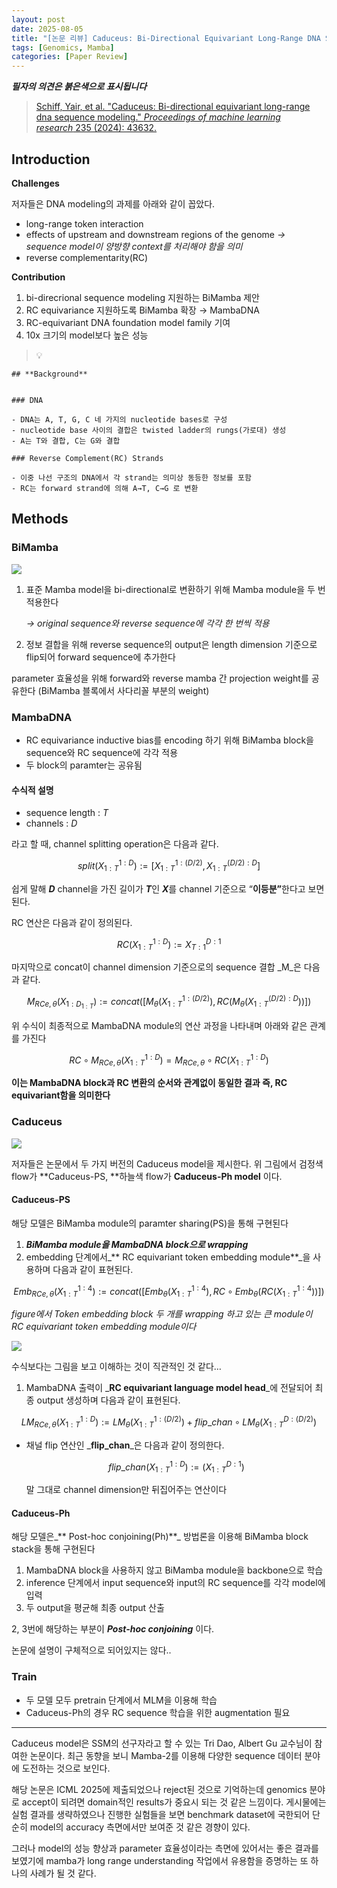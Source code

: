 ```yaml
---
layout: post
date: 2025-08-05
title: "[논문 리뷰] Caduceus: Bi-Directional Equivariant Long-Range DNA Sequence Modeling"
tags: [Genomics, Mamba]
categories: [Paper Review]
---
```


<span class="notion-red">_**필자의 의견은 붉은색으로 표시됩니다**_</span>


> [Schiff, Yair, et al. "Caduceus: Bi-directional equivariant long-range dna sequence modeling." ](https://pmc.ncbi.nlm.nih.gov/articles/PMC12189541/)[_Proceedings of machine learning research_](https://pmc.ncbi.nlm.nih.gov/articles/PMC12189541/)[ 235 (2024): 43632.](https://pmc.ncbi.nlm.nih.gov/articles/PMC12189541/)



## Introduction


**Challenges**


저자들은 DNA modeling의 과제를 아래와 같이 꼽았다.

- long-range token interaction
- effects of upstream and downstream regions of the genome 
_→ sequence model이 양방향 context를 처리해야 함을 의미_
- reverse complementarity(RC)

**Contribution**

1. bi-direcrional sequence modeling 지원하는 BiMamba 제안
1. RC equivariance 지원하도록 BiMamba 확장 → MambaDNA
1. RC-equivariant DNA foundation model family 기여
1. 10x 크기의 model보다 높은 성능

> 💡 


	## **Background**


	### DNA

	- DNA는 A, T, G, C 네 가지의 nucleotide bases로 구성
	- nucleotide base 사이의 결합은 twisted ladder의 rungs(가로대) 생성
	- A는 T와 결합, C는 G와 결합

	### Reverse Complement(RC) Strands

	- 이중 나선 구조의 DNA에서 각 strand는 의미상 동등한 정보를 포함
	- RC는 forward strand에 의해 A→T, C→G 로 변환


## Methods



### BiMamba


![](https://prod-files-secure.s3.us-west-2.amazonaws.com/542b861c-36a8-4051-84e5-8804b6728dba/2c247d59-7815-4980-99f0-8f0d21f445a7/image.png?X-Amz-Algorithm=AWS4-HMAC-SHA256&X-Amz-Content-Sha256=UNSIGNED-PAYLOAD&X-Amz-Credential=ASIAZI2LB4662CZLA3UU%2F20250904%2Fus-west-2%2Fs3%2Faws4_request&X-Amz-Date=20250904T021241Z&X-Amz-Expires=3600&X-Amz-Security-Token=IQoJb3JpZ2luX2VjEOr%2F%2F%2F%2F%2F%2F%2F%2F%2F%2FwEaCXVzLXdlc3QtMiJHMEUCIELVj98CKFfQMfDtXaJQLKWSr4dkifrM8%2FBO0YiUZ2KeAiEAuy0tWtL2%2F9B8CXhmxfgJcgcdlk80qoB9iuMO%2BuMM9L4q%2FwMIUxAAGgw2Mzc0MjMxODM4MDUiDPRdiNZHbod%2Fq1qJ0SrcA98Z1%2BRcD7JJPJSpknULEpz6p60CqIFRRW5UieWO%2BCXpm3rXQjJ5oHUWppdzD8kHro5mnw%2BFbqaIa5QWA7J1NO%2B6khZIKDkWaIjbXOuxWMbt3NLBaFWzNvkVykldc7JkjT%2FhRa8lusGgf4uW1orFvOkPmgd4bvuIw2vtAojTPwkp4csDnr1oRApF3zxhAsEFafF%2B9LRi%2FQjndO53b8cBL86AUnCuhqa7K0WteeAumFN5QvFi59otd6YeXDptbrZrBQt2MYReVaxjiLy9gHtPzZg5iqcefG7%2Fjx90FNSE0miBSiNEr0XO0sTD0%2B6WLI5dR5Khs0K6Yewr08jAXGSQ0dOkyKLFCfgxo50m0gfIfyUd60CGl%2FOwORaZvCXBd0buj%2Fqq0gtb8XbV8pPatDW0WY0URi7ExxI2DLENR1S0tMbYi9qeCMFrYE1xudSW%2FpKLmTXLjKcy%2BLByV8hrPAJuBI%2FSfrAyWMqezXV%2Fhucp%2BhTkSHM0UQeqjuXBmPQ%2By2scmfgjEBUU4f%2FnzC9j%2Fhi%2FLxoy0AX9KiX6OcFgGXFeLnXekHCdQObwoGEnci30e7UAEbGhnCXYhFuxOL1yEFLbqetANwo2kzGi7K3X%2FCiKelcQpL5Wjb7jJVMHknesMLfm48UGOqUBF6W75YGdQ7O9UDBAijYkDyE6wm2GMFiKKgUlIsaD5yA%2FYg%2BhBLhbjenE0%2Bv%2BHuPg3CDzOZrUpOi%2FNU6ak5QPOfET%2Bxqdj5wC09dst0M%2B10qXg5Cq%2BavMoboWTkeIspf1ZA%2F0%2BV1dMFNRN4%2BhFQxMK58b1t%2B%2FBmqJvysxY%2Fdp9aRyxYIgIXv%2B57dj%2FenZAvNzYGH0Wmfkbm9mrALm62s%2FuvxgWjUJ&X-Amz-Signature=f535ecd4a48e452e9d02d004893a99a57973b6cf77afe15f3cc652d63648297c&X-Amz-SignedHeaders=host&x-amz-checksum-mode=ENABLED&x-id=GetObject)

1. 표준 Mamba model을 bi-directional로 변환하기 위해 Mamba module을 두 번 적용한다

	_→ original sequence와 reverse sequence에 각각 한 번씩 적용_

1. 정보 결합을 위해 reverse sequence의 output은 length dimension 기준으로 flip되어 forward sequence에 추가한다

parameter 효율성을 위해 forward와 reverse mamba 간 projection weight를 공유한다 (BiMamba 블록에서 사다리꼴 부분의 weight)



### MambaDNA

- RC equivariance inductive bias를 encoding 하기 위해 BiMamba block을 sequence와 RC sequence에 각각 적용
- 두 block의 paramter는 공유됨


#### 수식적 설명

- sequence length : _T_
- channels : _D_

라고 할 때,  channel splitting operation은 다음과 같다.


$$
split(X^{1:D}_{1:T}):=[X^{1:(D/2)}_{1:T},X^{(D/2):D}_{1:T}]
$$


<span class="notion-red">쉽게 말해 </span><span class="notion-red">_**D**_</span><span class="notion-red"> channel을 가진 길이가 </span><span class="notion-red">_**T**_</span><span class="notion-red">인 </span><span class="notion-red">_**X**_</span><span class="notion-red">를 channel 기준으로 “</span><span class="notion-red">**이등분”**</span><span class="notion-red">한다고 보면 된다.</span>


RC 연산은 다음과 같이 정의된다.


$$
RC(X^{1:D}_{1:T}):=X^{D:1}_{T:1}
$$


마지막으로 concat이 channel dimension 기준으로의 sequence 결합 _M_은 다음과 같다.


$$
M_{RCe,\theta}(X_{1:D_{1:T}}):=concat([M_{\theta}(X^{1:(D/2)}_{1:T}),RC(M_{\theta}(X^{(D/2):D}_{1:T}))])
$$


위 수식이 최종적으로 MambaDNA module의 연산 과정을 나타내며 아래와 같은 관계를 가진다


$$
RC\circ M_{RCe,\theta}(X^{1:D}_{1:T}) = M_{RCe,\theta} \circ RC(X^{1:D}_{1:T})
$$


**이는 MambaDNA block과 RC 변환의 순서와 관계없이 동일한 결과 즉, RC equivariant함을 의미한다**



### Caduceus


![](https://prod-files-secure.s3.us-west-2.amazonaws.com/542b861c-36a8-4051-84e5-8804b6728dba/f94a60d7-8145-473b-aef9-7c68d3ec604a/image.png?X-Amz-Algorithm=AWS4-HMAC-SHA256&X-Amz-Content-Sha256=UNSIGNED-PAYLOAD&X-Amz-Credential=ASIAZI2LB4662CZLA3UU%2F20250904%2Fus-west-2%2Fs3%2Faws4_request&X-Amz-Date=20250904T021241Z&X-Amz-Expires=3600&X-Amz-Security-Token=IQoJb3JpZ2luX2VjEOr%2F%2F%2F%2F%2F%2F%2F%2F%2F%2FwEaCXVzLXdlc3QtMiJHMEUCIELVj98CKFfQMfDtXaJQLKWSr4dkifrM8%2FBO0YiUZ2KeAiEAuy0tWtL2%2F9B8CXhmxfgJcgcdlk80qoB9iuMO%2BuMM9L4q%2FwMIUxAAGgw2Mzc0MjMxODM4MDUiDPRdiNZHbod%2Fq1qJ0SrcA98Z1%2BRcD7JJPJSpknULEpz6p60CqIFRRW5UieWO%2BCXpm3rXQjJ5oHUWppdzD8kHro5mnw%2BFbqaIa5QWA7J1NO%2B6khZIKDkWaIjbXOuxWMbt3NLBaFWzNvkVykldc7JkjT%2FhRa8lusGgf4uW1orFvOkPmgd4bvuIw2vtAojTPwkp4csDnr1oRApF3zxhAsEFafF%2B9LRi%2FQjndO53b8cBL86AUnCuhqa7K0WteeAumFN5QvFi59otd6YeXDptbrZrBQt2MYReVaxjiLy9gHtPzZg5iqcefG7%2Fjx90FNSE0miBSiNEr0XO0sTD0%2B6WLI5dR5Khs0K6Yewr08jAXGSQ0dOkyKLFCfgxo50m0gfIfyUd60CGl%2FOwORaZvCXBd0buj%2Fqq0gtb8XbV8pPatDW0WY0URi7ExxI2DLENR1S0tMbYi9qeCMFrYE1xudSW%2FpKLmTXLjKcy%2BLByV8hrPAJuBI%2FSfrAyWMqezXV%2Fhucp%2BhTkSHM0UQeqjuXBmPQ%2By2scmfgjEBUU4f%2FnzC9j%2Fhi%2FLxoy0AX9KiX6OcFgGXFeLnXekHCdQObwoGEnci30e7UAEbGhnCXYhFuxOL1yEFLbqetANwo2kzGi7K3X%2FCiKelcQpL5Wjb7jJVMHknesMLfm48UGOqUBF6W75YGdQ7O9UDBAijYkDyE6wm2GMFiKKgUlIsaD5yA%2FYg%2BhBLhbjenE0%2Bv%2BHuPg3CDzOZrUpOi%2FNU6ak5QPOfET%2Bxqdj5wC09dst0M%2B10qXg5Cq%2BavMoboWTkeIspf1ZA%2F0%2BV1dMFNRN4%2BhFQxMK58b1t%2B%2FBmqJvysxY%2Fdp9aRyxYIgIXv%2B57dj%2FenZAvNzYGH0Wmfkbm9mrALm62s%2FuvxgWjUJ&X-Amz-Signature=eb7441b30ad638d1522f014f66985a645c0c8a2145b6870ff7cb6c42802dcb56&X-Amz-SignedHeaders=host&x-amz-checksum-mode=ENABLED&x-id=GetObject)


저자들은 논문에서 두 가지 버전의 Caduceus model을 제시한다. 위 그림에서 검정색 flow가 **Caduceus-PS, **하늘색 flow가 **Caduceus-Ph model** 이다.



#### Caduceus-PS


해당 모델은 BiMamba module의 paramter sharing(PS)을 통해 구현된다

1. _**BiMamba module을 MambaDNA block으로 wrapping**_
1. embedding 단계에서_** RC equivariant token embedding module**_을 사용하며 다음과 같이 표현된다.

$$
Emb_{RCe,\theta}(X^{1:4}_{1:T}):=concat([Emb_{\theta}(X^{1:4}_{1:T}),RC \circ Emb_{\theta}(RC(X^{1:4}_{1:T}))])
$$


_figure에서 Token embedding block 두 개를 wrapping 하고 있는 큰 module이 RC equivariant token embedding module이다_


![](https://prod-files-secure.s3.us-west-2.amazonaws.com/542b861c-36a8-4051-84e5-8804b6728dba/b175e4da-71eb-4e91-8c23-a06dabe673c9/image.png?X-Amz-Algorithm=AWS4-HMAC-SHA256&X-Amz-Content-Sha256=UNSIGNED-PAYLOAD&X-Amz-Credential=ASIAZI2LB4662CZLA3UU%2F20250904%2Fus-west-2%2Fs3%2Faws4_request&X-Amz-Date=20250904T021241Z&X-Amz-Expires=3600&X-Amz-Security-Token=IQoJb3JpZ2luX2VjEOr%2F%2F%2F%2F%2F%2F%2F%2F%2F%2FwEaCXVzLXdlc3QtMiJHMEUCIELVj98CKFfQMfDtXaJQLKWSr4dkifrM8%2FBO0YiUZ2KeAiEAuy0tWtL2%2F9B8CXhmxfgJcgcdlk80qoB9iuMO%2BuMM9L4q%2FwMIUxAAGgw2Mzc0MjMxODM4MDUiDPRdiNZHbod%2Fq1qJ0SrcA98Z1%2BRcD7JJPJSpknULEpz6p60CqIFRRW5UieWO%2BCXpm3rXQjJ5oHUWppdzD8kHro5mnw%2BFbqaIa5QWA7J1NO%2B6khZIKDkWaIjbXOuxWMbt3NLBaFWzNvkVykldc7JkjT%2FhRa8lusGgf4uW1orFvOkPmgd4bvuIw2vtAojTPwkp4csDnr1oRApF3zxhAsEFafF%2B9LRi%2FQjndO53b8cBL86AUnCuhqa7K0WteeAumFN5QvFi59otd6YeXDptbrZrBQt2MYReVaxjiLy9gHtPzZg5iqcefG7%2Fjx90FNSE0miBSiNEr0XO0sTD0%2B6WLI5dR5Khs0K6Yewr08jAXGSQ0dOkyKLFCfgxo50m0gfIfyUd60CGl%2FOwORaZvCXBd0buj%2Fqq0gtb8XbV8pPatDW0WY0URi7ExxI2DLENR1S0tMbYi9qeCMFrYE1xudSW%2FpKLmTXLjKcy%2BLByV8hrPAJuBI%2FSfrAyWMqezXV%2Fhucp%2BhTkSHM0UQeqjuXBmPQ%2By2scmfgjEBUU4f%2FnzC9j%2Fhi%2FLxoy0AX9KiX6OcFgGXFeLnXekHCdQObwoGEnci30e7UAEbGhnCXYhFuxOL1yEFLbqetANwo2kzGi7K3X%2FCiKelcQpL5Wjb7jJVMHknesMLfm48UGOqUBF6W75YGdQ7O9UDBAijYkDyE6wm2GMFiKKgUlIsaD5yA%2FYg%2BhBLhbjenE0%2Bv%2BHuPg3CDzOZrUpOi%2FNU6ak5QPOfET%2Bxqdj5wC09dst0M%2B10qXg5Cq%2BavMoboWTkeIspf1ZA%2F0%2BV1dMFNRN4%2BhFQxMK58b1t%2B%2FBmqJvysxY%2Fdp9aRyxYIgIXv%2B57dj%2FenZAvNzYGH0Wmfkbm9mrALm62s%2FuvxgWjUJ&X-Amz-Signature=8ebd05aa78d1898628fde0cfb8264117568e8989e6875e3d5cd1b26956e17b8a&X-Amz-SignedHeaders=host&x-amz-checksum-mode=ENABLED&x-id=GetObject)


<span class="notion-red">수식보다는 그림을 보고 이해하는 것이 직관적인 것 같다…</span>

1. MambaDNA 출력이 _**RC equivariant language model head**_에 전달되어 최종 output 생성하며 다음과 같이 표현된다.

$$
LM_{RCe,\theta}(X^{1:D}_{1:T}):= LM_{\theta}(X^{1:(D/2)}_{1:T})+flip\_chan\circ LM_{\theta}(X^{D:(D/2)}_{1:T})
$$

- 채널 flip 연산인 _**flip\_chan**_은 다음과 같이 정의한다.

	$$
	flip\_chan(X^{1:D}_{1:T}):=(X^{D:1}_{1:T})
	$$


	말 그대로 channel dimension만 뒤집어주는 연산이다



#### Caduceus-Ph


해당 모델은_** Post-hoc conjoining(Ph)**_ 방법론을 이용해 BiMamba block stack을 통해 구현된다

1. MambaDNA block을 사용하지 않고 BiMamba module을 backbone으로 학습
1. inference 단계에서 input sequence와 input의 RC sequence를 각각 model에 입력
1. 두 output을 평균해 최종 output 산출

2, 3번에 해당하는 부분이 _**Post-hoc conjoining**_ 이다.


<span class="notion-red">논문에 설명이 구체적으로 되어있지는 않다..</span>



### Train

- 두 모델 모두 pretrain 단계에서 MLM을 이용해 학습
- Caduceus-Ph의 경우 RC sequence 학습을 위한 augmentation 필요

---


<span class="notion-red">Caduceus model은 SSM의 선구자라고 할 수 있는 Tri Dao, Albert Gu 교수님이 참여한 논문이다. 최근 동향을 보니 Mamba-2를 이용해 다양한 sequence 데이터 분야에 도전하는 것으로 보인다.</span>


<span class="notion-red">해당 논문은 ICML 2025에 제출되었으나 reject된 것으로 기억하는데 genomics 분야로 accept이 되려면 domain적인 results가 중요시 되는 것 같은 느낌이다. 게시물에는 실험 결과를 생략하였으나 진행한 실험들을 보면 benchmark dataset에 국한되어 단순히 model의 accuracy 측면에서만 보여준 것 같은 경향이 있다.</span>


<span class="notion-red">그러나 model의 성능 향상과 parameter 효율성이라는 측면에 있어서는 좋은 결과를 보였기에 mamba가 long range understanding 작업에서 유용함을 증명하는 또 하나의 사례가 될 것 같다.</span>

